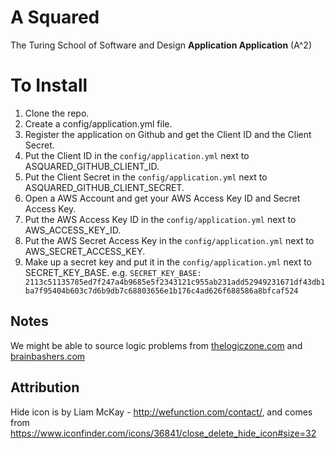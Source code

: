 # A Squared

The Turing School of Software and Design **Application Application** (A^2)


# To Install

1. Clone the repo.
1. Create a config/application.yml file.
1. Register the application on Github and get the Client ID and the Client Secret.
1. Put the Client ID in the `config/application.yml` next to ASQUARED_GITHUB_CLIENT_ID.
1. Put the Client Secret in the `config/application.yml` next to ASQUARED_GITHUB_CLIENT_SECRET.
1. Open a AWS Account and get your AWS Access Key ID and Secret Access Key.
1. Put the AWS Access Key ID in the `config/application.yml` next to AWS_ACCESS_KEY_ID.
1. Put the AWS Secret Access Key in the `config/application.yml` next to AWS_SECRET_ACCESS_KEY.
1. Make up a secret key and put it in the `config/application.yml` next to SECRET_KEY_BASE. e.g. `SECRET_KEY_BASE: 2113c51135785ed7f247a4b9685e5f2343121c955ab231add52949231671df43db1ba7f95404b603c7d6b9db7c68803656e1b176c4ad626f688586a8bfcaf524`

## Notes

We might be able to source logic problems from [thelogiczone.com](http://www.thelogiczone.plus.com/logic_index.htm) and [brainbashers.com](http://www.brainbashers.com/logic.asp)

## Attribution

Hide icon is by Liam McKay - http://wefunction.com/contact/, and comes from https://www.iconfinder.com/icons/36841/close_delete_hide_icon#size=32
